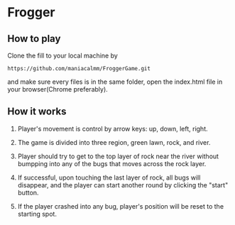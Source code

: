 Frogger
===============================

## How to play
Clone the fill to your local machine by
~~~
https://github.com/maniacalmm/FroggerGame.git
~~~
and make sure every files is in the same folder, open the index.html file in your browser(Chrome preferably).

## How it works
1. Player's movement is control by arrow keys: up, down, left, right.

2. The game is divided into three region, green lawn, rock, and river.

3. Player should try to get to the top layer of rock near the river without bumpping into any of the bugs that moves across the rock layer.

4. If successful, upon touching the last layer of rock, all bugs will disappear, and the player can start another round by clicking the "start" button.

5. If the player crashed into any bug, player's position will be reset to the starting spot.
